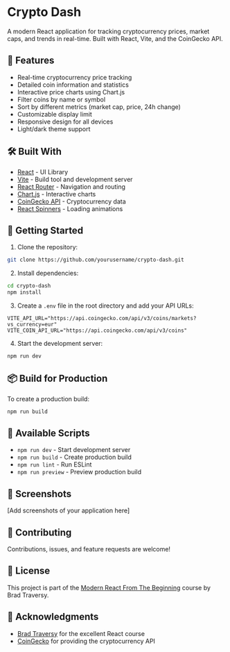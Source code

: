 # Crypto Dash

A modern React application for tracking cryptocurrency prices, market caps, and trends in real-time. Built with React, Vite, and the CoinGecko API.

## 🚀 Features

- Real-time cryptocurrency price tracking
- Detailed coin information and statistics
- Interactive price charts using Chart.js
- Filter coins by name or symbol
- Sort by different metrics (market cap, price, 24h change)
- Customizable display limit
- Responsive design for all devices
- Light/dark theme support

## 🛠️ Built With

- [React](https://reactjs.org/) - UI Library
- [Vite](https://vitejs.dev/) - Build tool and development server
- [React Router](https://reactrouter.com/) - Navigation and routing
- [Chart.js](https://www.chartjs.org/) - Interactive charts
- [CoinGecko API](https://www.coingecko.com/api/documentation) - Cryptocurrency data
- [React Spinners](https://www.npmjs.com/package/react-spinners) - Loading animations

## 🏁 Getting Started

1. Clone the repository:
```bash
git clone https://github.com/yourusername/crypto-dash.git
```

2. Install dependencies:
```bash
cd crypto-dash
npm install
```

3. Create a `.env` file in the root directory and add your API URLs:
```env
VITE_API_URL="https://api.coingecko.com/api/v3/coins/markets?vs_currency=eur"
VITE_COIN_API_URL="https://api.coingecko.com/api/v3/coins"
```

4. Start the development server:
```bash
npm run dev
```

## 📦 Build for Production

To create a production build:

```bash
npm run build
```

## 🔧 Available Scripts

- `npm run dev` - Start development server
- `npm run build` - Create production build
- `npm run lint` - Run ESLint
- `npm run preview` - Preview production build

## 📱 Screenshots

[Add screenshots of your application here]

## 🤝 Contributing

Contributions, issues, and feature requests are welcome!

## 📝 License

This project is part of the [Modern React From The Beginning](https://www.traversymedia.com/modern-react-from-the-beginning) course by Brad Traversy.

## 🙏 Acknowledgments

- [Brad Traversy](https://www.traversymedia.com/) for the excellent React course
- [CoinGecko](https://www.coingecko.com/) for providing the cryptocurrency API